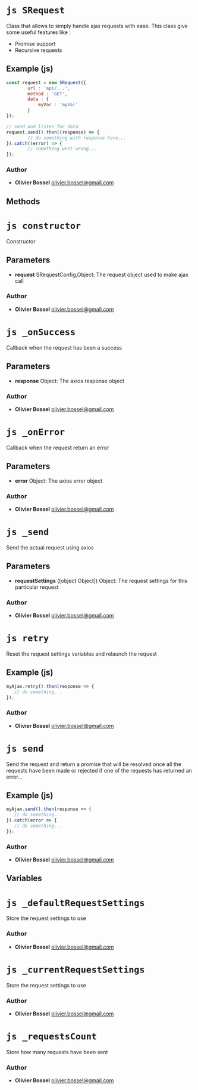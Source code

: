


<!-- @namespace    sugar.js.http -->
<!-- @name    SRequest -->

# ```js SRequest ```


Class that allows to simply handle ajax requests with ease.
This class give some useful features like :
- Promise support
- Recursive requests



## Example (js)

```js
const request = new SRequest({
		url : 'api/...',
		method : 'GET',
		data : {
			myVar : 'myVal'
		}
});

// send and listen for data
request.send().then((response) => {
		// do something with response here...
}).catch((error) => {
		// something went wrong...
});
```


### Author
- **Olivier Bossel** <a href="mailto:olivier.bossel@gmail.com">olivier.bossel@gmail.com</a> 


## Methods



<!-- @name    constructor -->

# ```js constructor ```


Constructor

## Parameters

- **request**  SRequestConfig,Object: The request object used to make ajax call




### Author
- **Olivier Bossel** <a href="mailto:olivier.bossel@gmail.com">olivier.bossel@gmail.com</a> 




<!-- @name    _onSuccess -->

# ```js _onSuccess ```


Callback when the request has been a success

## Parameters

- **response**  Object: The axios response object




### Author
- **Olivier Bossel** <a href="mailto:olivier.bossel@gmail.com">olivier.bossel@gmail.com</a> 




<!-- @name    _onError -->

# ```js _onError ```


Callback when the request return an error

## Parameters

- **error**  Object: The axios error object




### Author
- **Olivier Bossel** <a href="mailto:olivier.bossel@gmail.com">olivier.bossel@gmail.com</a> 




<!-- @name    _send -->

# ```js _send ```


Send the actual request using axios

## Parameters

- **requestSettings** ([object Object]) Object: The request settings for this particular request




### Author
- **Olivier Bossel** <a href="mailto:olivier.bossel@gmail.com">olivier.bossel@gmail.com</a> 




<!-- @name    retry -->

# ```js retry ```


Reset the request settings variables and relaunch the request



## Example (js)

```js
myAjax.retry().then(response => {
   // do something...
});
```


### Author
- **Olivier Bossel** <a href="mailto:olivier.bossel@gmail.com">olivier.bossel@gmail.com</a> 




<!-- @name    send -->

# ```js send ```


Send the request and return a promise that will be resolved once all the requests
have been made or rejected if one of the requests has returned an error...



## Example (js)

```js
myAjax.send().then(response => {
   // do something...
}).catch(error => {
   // do something...
});
```


### Author
- **Olivier Bossel** <a href="mailto:olivier.bossel@gmail.com">olivier.bossel@gmail.com</a> 


## Variables



<!-- @name    _defaultRequestSettings -->

# ```js _defaultRequestSettings ```


Store the request settings to use



### Author
- **Olivier Bossel** <a href="mailto:olivier.bossel@gmail.com">olivier.bossel@gmail.com</a> 




<!-- @name    _currentRequestSettings -->

# ```js _currentRequestSettings ```


Store the request settings to use



### Author
- **Olivier Bossel** <a href="mailto:olivier.bossel@gmail.com">olivier.bossel@gmail.com</a> 




<!-- @name    _requestsCount -->

# ```js _requestsCount ```


Store how many requests have been sent



### Author
- **Olivier Bossel** <a href="mailto:olivier.bossel@gmail.com">olivier.bossel@gmail.com</a> 

